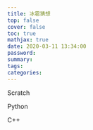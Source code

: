 ```yaml
---
title: 冰雹猜想
top: false
cover: false
toc: true
mathjax: true
date: 2020-03-11 13:34:00
password:
summary:
tags:
categories:  
---
```


Scratch





Python





C++